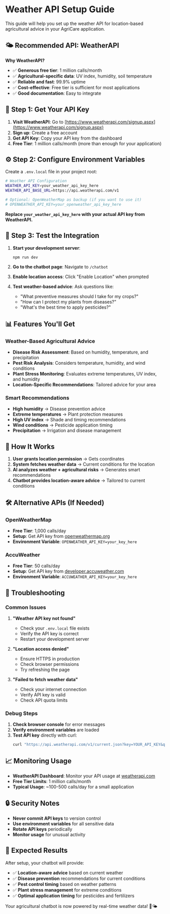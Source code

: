 # Weather API Setup Guide

This guide will help you set up the weather API for location-based agricultural advice in your AgriCare application.

## 🌤️ **Recommended API: WeatherAPI**

**Why WeatherAPI?**
- ✅ **Generous free tier**: 1 million calls/month
- ✅ **Agricultural-specific data**: UV index, humidity, soil temperature
- ✅ **Reliable and fast**: 99.9% uptime
- ✅ **Cost-effective**: Free tier is sufficient for most applications
- ✅ **Good documentation**: Easy to integrate

## 🔑 **Step 1: Get Your API Key**

1. **Visit WeatherAPI**: Go to [https://www.weatherapi.com/signup.aspx](https://www.weatherapi.com/signup.aspx)
2. **Sign up**: Create a free account
3. **Get API Key**: Copy your API key from the dashboard
4. **Free Tier**: 1 million calls/month (more than enough for your application)

## ⚙️ **Step 2: Configure Environment Variables**

Create a `.env.local` file in your project root:

```bash
# Weather API Configuration
WEATHER_API_KEY=your_weather_api_key_here
WEATHER_API_BASE_URL=https://api.weatherapi.com/v1

# Optional: OpenWeatherMap as backup (if you want to use it)
# OPENWEATHER_API_KEY=your_openweather_api_key_here
```

**Replace `your_weather_api_key_here` with your actual API key from WeatherAPI.**

## 🚀 **Step 3: Test the Integration**

1. **Start your development server**:
   ```bash
   npm run dev
   ```

2. **Go to the chatbot page**: Navigate to `/chatbot`

3. **Enable location access**: Click "Enable Location" when prompted

4. **Test weather-based advice**: Ask questions like:
   - "What preventive measures should I take for my crops?"
   - "How can I protect my plants from diseases?"
   - "What's the best time to apply pesticides?"

## 📊 **Features You'll Get**

### **Weather-Based Agricultural Advice**
- **Disease Risk Assessment**: Based on humidity, temperature, and precipitation
- **Pest Risk Analysis**: Considers temperature, humidity, and wind conditions
- **Plant Stress Monitoring**: Evaluates extreme temperatures, UV index, and humidity
- **Location-Specific Recommendations**: Tailored advice for your area

### **Smart Recommendations**
- **High humidity** → Disease prevention advice
- **Extreme temperatures** → Plant protection measures
- **High UV index** → Shade and timing recommendations
- **Wind conditions** → Pesticide application timing
- **Precipitation** → Irrigation and disease management

## 🔄 **How It Works**

1. **User grants location permission** → Gets coordinates
2. **System fetches weather data** → Current conditions for the location
3. **AI analyzes weather + agricultural risks** → Generates smart recommendations
4. **Chatbot provides location-aware advice** → Tailored to current conditions

## 🛠️ **Alternative APIs (If Needed)**

### **OpenWeatherMap**
- **Free Tier**: 1,000 calls/day
- **Setup**: Get API key from [openweathermap.org](https://openweathermap.org/api)
- **Environment Variable**: `OPENWEATHER_API_KEY=your_key_here`

### **AccuWeather**
- **Free Tier**: 50 calls/day
- **Setup**: Get API key from [developer.accuweather.com](https://developer.accuweather.com/)
- **Environment Variable**: `ACCUWEATHER_API_KEY=your_key_here`

## 🐛 **Troubleshooting**

### **Common Issues**

1. **"Weather API key not found"**
   - Check your `.env.local` file exists
   - Verify the API key is correct
   - Restart your development server

2. **"Location access denied"**
   - Ensure HTTPS in production
   - Check browser permissions
   - Try refreshing the page

3. **"Failed to fetch weather data"**
   - Check your internet connection
   - Verify API key is valid
   - Check API quota limits

### **Debug Steps**

1. **Check browser console** for error messages
2. **Verify environment variables** are loaded
3. **Test API key** directly with curl:
   ```bash
   curl "https://api.weatherapi.com/v1/current.json?key=YOUR_API_KEY&q=28.6139,77.2090"
   ```

## 📈 **Monitoring Usage**

- **WeatherAPI Dashboard**: Monitor your API usage at [weatherapi.com](https://www.weatherapi.com/)
- **Free Tier Limits**: 1 million calls/month
- **Typical Usage**: ~100-500 calls/day for a small application

## 🔒 **Security Notes**

- **Never commit API keys** to version control
- **Use environment variables** for all sensitive data
- **Rotate API keys** periodically
- **Monitor usage** for unusual activity

## 🎯 **Expected Results**

After setup, your chatbot will provide:

- ✅ **Location-aware advice** based on current weather
- ✅ **Disease prevention** recommendations for current conditions
- ✅ **Pest control timing** based on weather patterns
- ✅ **Plant stress management** for extreme conditions
- ✅ **Optimal application timing** for pesticides and fertilizers

Your agricultural chatbot is now powered by real-time weather data! 🌱🌤️
